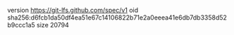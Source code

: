 version https://git-lfs.github.com/spec/v1
oid sha256:d6fcb1da50df4ea51e67c14106822b71e2a0eeea41e6db7db3358d52b9ccc1a5
size 20794
